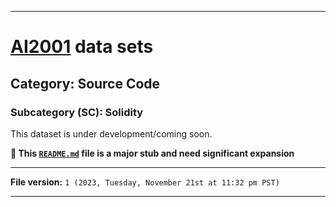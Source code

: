 
***

# [AI2001](https://github.com/seanpm2001/AI2001/) data sets

## Category: Source Code

### Subcategory (SC): Solidity

This dataset is under development/coming soon.

**🌱️ This [`README.md`](/README.md) file is a major stub and need significant expansion**

***

**File version:** `1 (2023, Tuesday, November 21st at 11:32 pm PST)`

***
